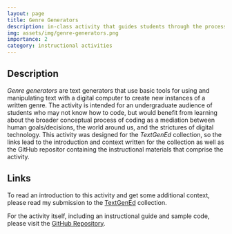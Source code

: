```yaml
---
layout: page
title: Genre Generators
description: in-class activity that guides students through the process of designing genre generators, which can help students understand the process of programming without having to actually code
img: assets/img/genre-generators.png
importance: 2
category: instructional activities
---
```

## Description
<p><em>Genre generators</em> are text generators that use basic tools for using and manipulating text with a digital computer to create new instances of a written genre. The activity is intended for an undergraduate audience of students who may not know how to code, but would benefit from learning about the broader conceptual process of coding as a mediation between human goals/decisions, the world around us, and the strictures of digital technology. This activity was designed for the <em>TextGenEd</em> collection, so the links lead to the introduction and context written for the collection as well as the GitHub repositor containing the instructional materials that comprise the activity.</p>

## Links
 <p>To read an introduction to this activity and get some additional context, please read my submission to the <a href="TK">TextGenEd</a> collection.</p>
 <p>For the activity itself, including an instructional guide and sample code, please visit the <a href="https://github.com/addeldin/genre-generators">GitHub Repository</a>.</p>